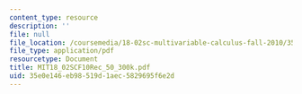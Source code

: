 ```yaml
---
content_type: resource
description: ''
file: null
file_location: /coursemedia/18-02sc-multivariable-calculus-fall-2010/35e0e146eb98519d1aec5829695f6e2d_MIT18_02SCF10Rec_50_300k.pdf
file_type: application/pdf
resourcetype: Document
title: MIT18_02SCF10Rec_50_300k.pdf
uid: 35e0e146-eb98-519d-1aec-5829695f6e2d
---
```

